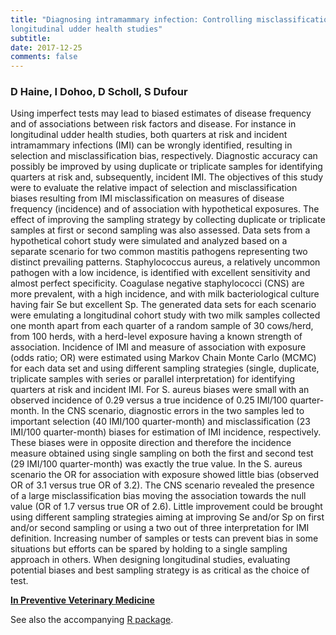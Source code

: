 ```yaml
---
title: "Diagnosing intramammary infection: Controlling misclassification bias in
longitudinal udder health studies"
subtitle: 
date: 2017-12-25
comments: false
---
```


### D Haine, I Dohoo, D Scholl, S Dufour

Using imperfect tests may lead to biased estimates of disease frequency and of
associations between risk factors and disease. For instance in longitudinal
udder health studies, both quarters at risk and incident intramammary infections
(IMI) can be wrongly identified, resulting in selection and misclassification
bias, respectively. Diagnostic accuracy can possibly be improved by using
duplicate or triplicate samples for identifying quarters at risk and,
subsequently, incident IMI. The objectives of this study were to evaluate the
relative impact of selection and misclassification biases resulting from IMI
misclassification on measures of disease frequency (incidence) and of
association with hypothetical exposures. The effect of improving the sampling
strategy by collecting duplicate or triplicate samples at first or second
sampling was also assessed. Data sets from a hypothetical cohort study were
simulated and analyzed based on a separate scenario for two common mastitis
pathogens representing two distinct prevailing patterns. Staphylococcus aureus,
a relatively uncommon pathogen with a low incidence, is identified with
excellent sensitivity and almost perfect specificity. Coagulase negative
staphylococci (CNS) are more prevalent, with a high incidence, and with milk
bacteriological culture having fair Se but excellent Sp. The generated data sets
for each scenario were emulating a longitudinal cohort study with two milk
samples collected one month apart from each quarter of a random sample of 30
cows/herd, from 100 herds, with a herd-level exposure having a known strength of
association. Incidence of IMI and measure of association with exposure (odds
ratio; OR) were estimated using Markov Chain Monte Carlo (MCMC) for each data
set and using different sampling strategies (single, duplicate, triplicate
samples with series or parallel interpretation) for identifying quarters at risk
and incident IMI. For S. aureus biases were small with an observed incidence of
0.29 versus a true incidence of 0.25 IMI/100 quarter-month. In the CNS scenario,
diagnostic errors in the two samples led to important selection (40 IMI/100
quarter-month) and misclassification (23 IMI/100 quarter-month) biases for
estimation of IMI incidence, respectively. These biases were in opposite
direction and therefore the incidence measure obtained using single sampling on
both the first and second test (29 IMI/100 quarter-month) was exactly the true
value. In the S. aureus scenario the OR for association with exposure showed
little bias (observed OR of 3.1 versus true OR of 3.2). The CNS scenario
revealed the presence of a large misclassification bias moving the association
towards the null value (OR of 1.7 versus true OR of 2.6). Little improvement
could be brought using different sampling strategies aiming at improving Se
and/or Sp on first and/or second sampling or using a two out of three
interpretation for IMI definition. Increasing number of samples or tests can
prevent bias in some situations but efforts can be spared by holding to a single
sampling approach in others. When designing longitudinal studies, evaluating
potential biases and best sampling strategy is as critical as the choice of
test.

[**In Preventive Veterinary Medicine**](https://linkinghub.elsevier.com/retrieve/pii/S0167-5877(17)30082-X)

See also the accompanying [R package](/software/misclass/).
